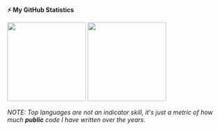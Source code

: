 
  
  <b>⚡ My GitHub Statistics</b>

<p>
  <img height="180rem" src="https://github-readme-stats.vercel.app/api?username=whyfail&show_icons=true" />
  <img height="180rem" src="https://github-readme-stats.vercel.app/api/top-langs/?layout=compact&username=whyfail" />

_NOTE: Top languages are not an indicator skill, it's just a metric of how much **public** code I have written over the years._

</p>
